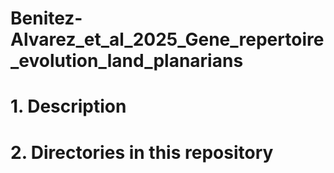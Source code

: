 # Benitez-Alvarez_et_al_2025_Gene_repertoire_evolution_land_planarians
# 1. Description
# 2. Directories in this repository
